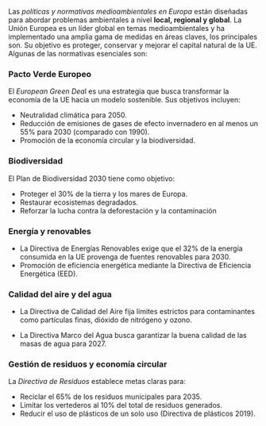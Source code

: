 Las *políticas y normativas medioambientales en Europa* están diseñadas para abordar problemas ambientales a nivel **local, regional y global**. La Unión Europea es un líder global en temas medioambientales y ha implementado una amplia gama de medidas en áreas claves, los principales son. Su objetivo es proteger, conservar y mejorar el capital natural de la UE. Algunas de las normativas esenciales son: 

### Pacto Verde Europeo

El *European Green Dea*l es una estrategia que busca transformar la economía de la UE hacia un modelo sostenible. Sus objetivos incluyen:

- Neutralidad climática para 2050.
- Reducción de emisiones de gases de efecto invernadero en al menos un 55% para 2030 (comparado con 1990).
- Promoción de la economía circular y la biodiversidad.

### Biodiversidad

El Plan de Biodiversidad 2030 tiene como objetivo:

- Proteger el 30% de la tierra y los mares de Europa.
- Restaurar ecosistemas degradados.
- Reforzar la lucha contra la deforestación y la contaminación

### Energía y renovables

- La Directiva de Energías Renovables exige que el 32% de la energía consumida en la UE provenga de fuentes renovables para 2030.
- Promoción de eficiencia energética mediante la Directiva de Eficiencia Energética (EED).

### Calidad del aire y del agua

- La Directiva de Calidad del Aire fija límites estrictos para contaminantes como partículas finas, dióxido de nitrógeno y ozono.

- La Directiva Marco del Agua busca garantizar la buena calidad de las masas de agua para 2027.

### Gestión de residuos y economía circular

La *Directiva de Residuos* establece metas claras para:

- Reciclar el 65% de los residuos municipales para 2035.
- Limitar los vertederos al 10% del total de residuos generados.
- Reducir el uso de plásticos de un solo uso (Directiva de plásticos 2019).










  







